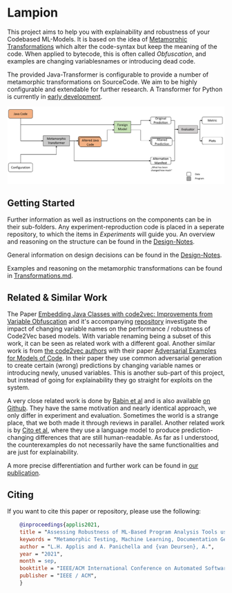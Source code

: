 # Lampion

This project aims to help you with explainability and robustness of your Codebased ML-Models.
It is based on the idea of [Metamorphic Transformations](https://en.wikipedia.org/wiki/Metamorphic_code) which alter the code-syntax but keep the meaning of the code.
When applied to bytecode, this is often called *Obfuscation*, and examples are changing variablesnames or introducing dead code.

The provided Java-Transformer is configurable to provide a number of metamorphic transformations on SourceCode. 
We aim to be highly configurable and extendable for further research. 
A Transformer for Python is currently in [early development](./Transformers/Python).

![Overview](./Resources/Overview.PNG)

## Getting Started

Further information as well as instructions on the components can be in their sub-folders. 
Any experiment-reproduction code is placed in a seperate repository, to which the items in *Experiments* will guide you.
An overview and reasoning on the structure can be found in the [Design-Notes](./Resources/DesignNotes.md).

General information on design decisions can be found in the [Design-Notes](./Resources/DesignNotes.md).

Examples and reasoning on the metamorphic transformations can be found in [Transformations.md](./Resources/Transformations.md).

## Related & Similar Work

The Paper [Embedding Java Classes with code2vec: Improvements from Variable Obfuscation](https://arxiv.org/pdf/2004.02942.pdf) and it's accompanying [repository](https://github.com/basedrhys/obfuscated-code2vec) investigate the impact of changing variable names on the performance / robustness of Code2Vec based models.
With variable renaming being a subset of this work, it can be seen as related work with a different goal.
Another similar work is from [the code2vec authors](https://github.com/tech-srl/code2vec) with their paper [Adversarial Examples for Models of Code](https://arxiv.org/pdf/1910.07517.pdf).
In their paper they use common adversarial generation to create certain (wrong) predictions by changing variable names or introducing newly, unused variables. 
This is another sub-part of this project, but instead of going for explainability they go straight for exploits on the system.

A very close related work is done by [Rabin et al](https://www.sciencedirect.com/science/article/abs/pii/S0950584921000379?via%3Dihub) and is also available [on Github](https://github.com/mdrafiqulrabin/tnpa-generalizability). They have the same motivation and nearly identical approach, we only differ in experiment and evaluation. Sometimes the world is a strange place, that we both made it through reviews in parallel. 
Another related work is by [Cito et al](https://arxiv.org/abs/2111.05711), where they use a language model to produce prediction-changing differences that are still human-readable. 
As far as I understood, the counterexamples do not necessarily have the same functionalities and are just for explainability. 

A more precise differentiation and further work can be found in [our publication](https://research.tudelft.nl/en/publications/assessing-robustness-of-ml-based-program-analysis-tools-using-met).

## Citing 

If you want to cite this paper or repository, please use the following: 
```bibtex
    @inproceedings{applis2021,
    title = "Assessing Robustness of ML-Based Program Analysis Tools using Metamorphic Program Transformations",
    keywords = "Metamorphic Testing, Machine Learning, Documentation Generation, Code-To-Text, Deep learning",
    author = "L.H. Applis and A. Panichella and {van Deursen}, A.",
    year = "2021",
    month = sep,
    booktitle = "IEEE/ACM International Conference on Automated Software Engineering - NIER Track",
    publisher = "IEEE / ACM",
    }
```